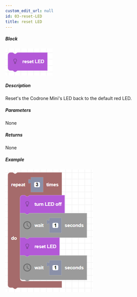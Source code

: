 ```yaml
---
custom_edit_url: null
id: 03-reset-LED
title: reset LED
---
```


##### Block

![reset LED image](resetLED.png)

##### Description

Reset's the Codrone Mini's LED back to the default red LED.

##### Parameters

None

##### Returns

None

##### Example

![reset LED example](resetLED_example.png)
